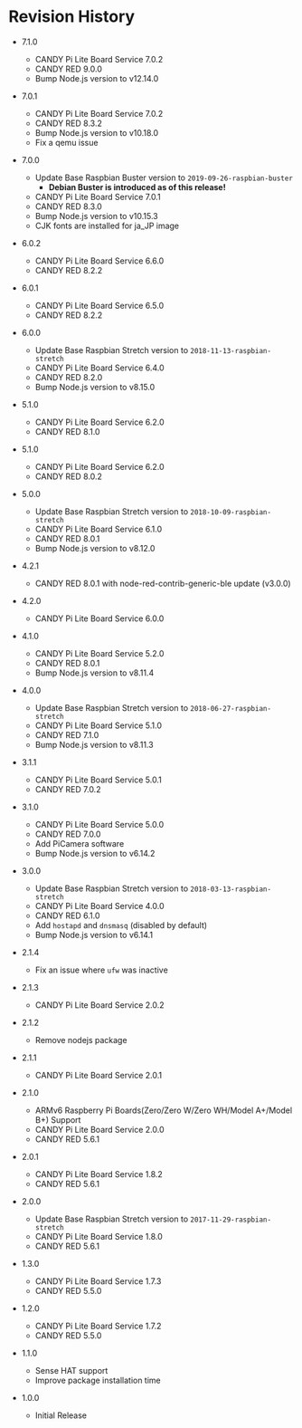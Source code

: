 # Revision History

* 7.1.0
  - CANDY Pi Lite Board Service 7.0.2
  - CANDY RED 9.0.0
  - Bump Node.js version to v12.14.0

* 7.0.1
  - CANDY Pi Lite Board Service 7.0.2
  - CANDY RED 8.3.2
  - Bump Node.js version to v10.18.0
  - Fix a qemu issue

* 7.0.0
  - Update Base Raspbian Buster version to `2019-09-26-raspbian-buster`
    - **Debian Buster is introduced as of this release!**
  - CANDY Pi Lite Board Service 7.0.1
  - CANDY RED 8.3.0
  - Bump Node.js version to v10.15.3
  - CJK fonts are installed for ja_JP image

* 6.0.2
  - CANDY Pi Lite Board Service 6.6.0
  - CANDY RED 8.2.2

* 6.0.1
  - CANDY Pi Lite Board Service 6.5.0
  - CANDY RED 8.2.2

* 6.0.0
  - Update Base Raspbian Stretch version to `2018-11-13-raspbian-stretch`
  - CANDY Pi Lite Board Service 6.4.0
  - CANDY RED 8.2.0
  - Bump Node.js version to v8.15.0

* 5.1.0
  - CANDY Pi Lite Board Service 6.2.0
  - CANDY RED 8.1.0

* 5.1.0
  - CANDY Pi Lite Board Service 6.2.0
  - CANDY RED 8.0.2

* 5.0.0
  - Update Base Raspbian Stretch version to `2018-10-09-raspbian-stretch`
  - CANDY Pi Lite Board Service 6.1.0
  - CANDY RED 8.0.1
  - Bump Node.js version to v8.12.0

* 4.2.1
  - CANDY RED 8.0.1 with node-red-contrib-generic-ble update (v3.0.0)

* 4.2.0
  - CANDY Pi Lite Board Service 6.0.0

* 4.1.0
  - CANDY Pi Lite Board Service 5.2.0
  - CANDY RED 8.0.1
  - Bump Node.js version to v8.11.4

* 4.0.0
  - Update Base Raspbian Stretch version to `2018-06-27-raspbian-stretch`
  - CANDY Pi Lite Board Service 5.1.0
  - CANDY RED 7.1.0
  - Bump Node.js version to v8.11.3

* 3.1.1
  - CANDY Pi Lite Board Service 5.0.1
  - CANDY RED 7.0.2

* 3.1.0
  - CANDY Pi Lite Board Service 5.0.0
  - CANDY RED 7.0.0
  - Add PiCamera software
  - Bump Node.js version to v6.14.2

* 3.0.0
  - Update Base Raspbian Stretch version to `2018-03-13-raspbian-stretch`
  - CANDY Pi Lite Board Service 4.0.0
  - CANDY RED 6.1.0
  - Add `hostapd` and `dnsmasq` (disabled by default)
  - Bump Node.js version to v6.14.1

* 2.1.4
  - Fix an issue where `ufw` was inactive

* 2.1.3
  - CANDY Pi Lite Board Service 2.0.2

* 2.1.2
  - Remove nodejs package

* 2.1.1
  - CANDY Pi Lite Board Service 2.0.1

* 2.1.0
  - ARMv6 Raspberry Pi Boards(Zero/Zero W/Zero WH/Model A+/Model B+) Support
  - CANDY Pi Lite Board Service 2.0.0
  - CANDY RED 5.6.1

* 2.0.1
  - CANDY Pi Lite Board Service 1.8.2
  - CANDY RED 5.6.1

* 2.0.0
  - Update Base Raspbian Stretch version to `2017-11-29-raspbian-stretch`
  - CANDY Pi Lite Board Service 1.8.0
  - CANDY RED 5.6.1

* 1.3.0
  - CANDY Pi Lite Board Service 1.7.3
  - CANDY RED 5.5.0

* 1.2.0
  - CANDY Pi Lite Board Service 1.7.2
  - CANDY RED 5.5.0

* 1.1.0
  - Sense HAT support
  - Improve package installation time

* 1.0.0
  - Initial Release
